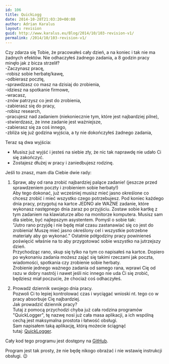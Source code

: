 ```yaml
---
id: 106
title: QuickLogg
date: 2014-10-28T21:03:20+00:00
author: Adrian Karalus
layout: revision
guid: http://www.karalus.eu/Blog/2014/10/103-revision-v1/
permalink: /2014/10/103-revision-v1/
---
```

Czy zdarza się Tobie, że pracowałeś cały dzień, a na koniec i tak nie ma żadnych efektów. Nie odhaczyłeś żadnego zadania, a 8 godzin pracy minęło jak z bicza strzelił?  
-Zaczynasz pracę,  
-robisz sobie herbatę/kawę,  
-odbierasz pocztę,  
-sprawdzasz co masz na dzisiaj do zrobienia,  
-idziesz na spotkanie firmowe,  
-wracasz,  
-znów patrzysz co jest do zrobienia,  
-zabierasz się do pracy,  
-robisz research,  
-pracujesz nad zadaniem (niekoniecznie tym, które jest najbardziej pilne),  
-stwierdzasz, że inne zadanie jest ważniejsze,  
-zabierasz się za coś innego,  
-zbliża się już godzina wyjścia, a ty nie dokończyłeś żadnego zadania,

Teraz są dwa wyjścia:  
- Musisz już wyjść i jesteś na siebie zły, że nic tak naprawdę nie udało Ci się zakończyć.  
- Zostajesz dłużej w pracy i zaniedbujesz rodzinę.

Jeśli to znasz, mam dla Ciebie dwie rady:

1) Spraw, aby od rana zrobić najbardziej palące zadanie! (jeszcze przed sprawdzeniem poczty i zrobieniem sobie herbaty!)  
Aby tego dokonać, już wcześniej musisz mieć jasno określone co chcesz zrobić i mieć wszystko czego potrzebujesz. Pod koniec każdego dnia pracy, przygotuj na kartce JEDNO ale WAŻNE zadanie, które wykonasz następnego dnia zaraz po przyjściu. Zostaw sobie kartkę z tym zadaniem na klawiaturze albo na monitorze komputera. Musisz sam dla siebie, być najlepszym asystentem. Pomyśl o sobie tak:  
"Jutro rano przyjdę i nie będę miał czasu zastanawiać się co jest do zrobienia! Muszę mieć jasno określony cel i wszystkie potrzebne materiały aby go wykonać." Ostatnie półgodziny pracy powinieneś poświęcić właśnie na to aby przygotować sobie wszystko na jutrzejszy dzień.  
Przychodząc rano, skup się tylko na tym co napisałeś na kartce. Dopiero po wykonaniu zadania możesz zająć się takimi rzeczami jak poczta, wiadomości, spotkania czy zrobienie sobie herbaty.  
Zrobienie jednego ważnego zadania od samego rana, wprawi Cię od razu w dobry nastrój i nawet jeśli nic innego nie uda Ci się zrobić, będziesz miał poczucie, że chociaż coś odhaczyłeś.

2) Prowadź dziennik swojego dnia pracy.  
Pozwoli Ci to lepiej kontrolować czas i wyciągać wnioski nt. tego co w pracy absorbuje Cię najbardziej.  
Jak prowadzić dziennik pracy?  
Tutaj z pomocą przychodzi chyba już cała rodzina programów "QuickLogger", tę nazwę nosi już cała masa aplikacji, a ich wspólną cechą jest maksymalna prostota i łatwość obsługi.  
Sam napisałem taką aplikację, którą możecie ściągnąć tutaj: [QuickLogger](/blog/wp-content/uploads/2014/10/QuickLogger.zip).

Cały kod tego programu jest dostępny na <a href="https://github.com/AdrianRamzes/QuickLogger" target="_blank">GitHub</a>.

Program jest tak prosty, że nie będę nikogo obrażać i nie wstawię instrukcji obsługi. 😉